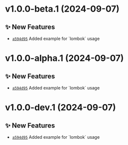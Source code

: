 # v1.0.0-beta.1 (2024-09-07)

## ✨ New Features
- [`a594d95`](https://github.com/lengors/maven-lombok-template/commit/a594d95)  Added example for &#x60;lombok&#x60; usage

# v1.0.0-alpha.1 (2024-09-07)

## ✨ New Features
- [`a594d95`](https://github.com/lengors/maven-lombok-template/commit/a594d95)  Added example for &#x60;lombok&#x60; usage

# v1.0.0-dev.1 (2024-09-07)

## ✨ New Features
- [`a594d95`](https://github.com/lengors/maven-lombok-template/commit/a594d95)  Added example for &#x60;lombok&#x60; usage
